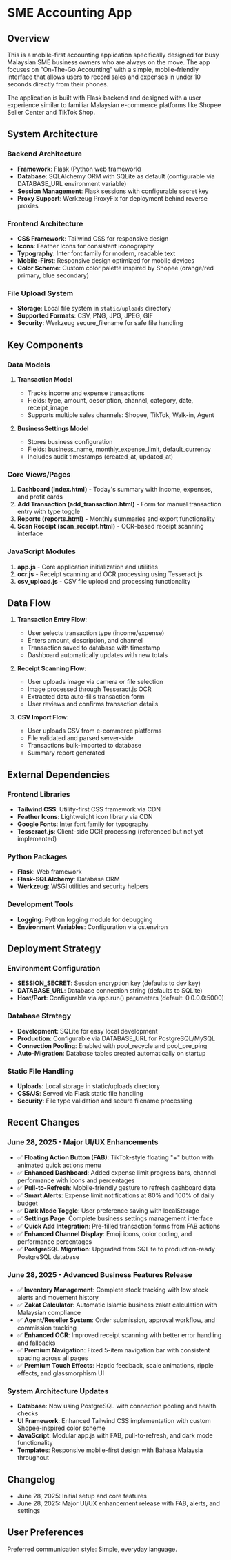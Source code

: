 # SME Accounting App

## Overview

This is a mobile-first accounting application specifically designed for busy Malaysian SME business owners who are always on the move. The app focuses on "On-The-Go Accounting" with a simple, mobile-friendly interface that allows users to record sales and expenses in under 10 seconds directly from their phones.

The application is built with Flask backend and designed with a user experience similar to familiar Malaysian e-commerce platforms like Shopee Seller Center and TikTok Shop.

## System Architecture

### Backend Architecture
- **Framework**: Flask (Python web framework)
- **Database**: SQLAlchemy ORM with SQLite as default (configurable via DATABASE_URL environment variable)
- **Session Management**: Flask sessions with configurable secret key
- **Proxy Support**: Werkzeug ProxyFix for deployment behind reverse proxies

### Frontend Architecture
- **CSS Framework**: Tailwind CSS for responsive design
- **Icons**: Feather Icons for consistent iconography
- **Typography**: Inter font family for modern, readable text
- **Mobile-First**: Responsive design optimized for mobile devices
- **Color Scheme**: Custom color palette inspired by Shopee (orange/red primary, blue secondary)

### File Upload System
- **Storage**: Local file system in `static/uploads` directory
- **Supported Formats**: CSV, PNG, JPG, JPEG, GIF
- **Security**: Werkzeug secure_filename for safe file handling

## Key Components

### Data Models
1. **Transaction Model**
   - Tracks income and expense transactions
   - Fields: type, amount, description, channel, category, date, receipt_image
   - Supports multiple sales channels: Shopee, TikTok, Walk-in, Agent

2. **BusinessSettings Model**
   - Stores business configuration
   - Fields: business_name, monthly_expense_limit, default_currency
   - Includes audit timestamps (created_at, updated_at)

### Core Views/Pages
1. **Dashboard (index.html)** - Today's summary with income, expenses, and profit cards
2. **Add Transaction (add_transaction.html)** - Form for manual transaction entry with type toggle
3. **Reports (reports.html)** - Monthly summaries and export functionality
4. **Scan Receipt (scan_receipt.html)** - OCR-based receipt scanning interface

### JavaScript Modules
1. **app.js** - Core application initialization and utilities
2. **ocr.js** - Receipt scanning and OCR processing using Tesseract.js
3. **csv_upload.js** - CSV file upload and processing functionality

## Data Flow

1. **Transaction Entry Flow**:
   - User selects transaction type (income/expense)
   - Enters amount, description, and channel
   - Transaction saved to database with timestamp
   - Dashboard automatically updates with new totals

2. **Receipt Scanning Flow**:
   - User uploads image via camera or file selection
   - Image processed through Tesseract.js OCR
   - Extracted data auto-fills transaction form
   - User reviews and confirms transaction details

3. **CSV Import Flow**:
   - User uploads CSV from e-commerce platforms
   - File validated and parsed server-side
   - Transactions bulk-imported to database
   - Summary report generated

## External Dependencies

### Frontend Libraries
- **Tailwind CSS**: Utility-first CSS framework via CDN
- **Feather Icons**: Lightweight icon library via CDN
- **Google Fonts**: Inter font family for typography
- **Tesseract.js**: Client-side OCR processing (referenced but not yet implemented)

### Python Packages
- **Flask**: Web framework
- **Flask-SQLAlchemy**: Database ORM
- **Werkzeug**: WSGI utilities and security helpers

### Development Tools
- **Logging**: Python logging module for debugging
- **Environment Variables**: Configuration via os.environ

## Deployment Strategy

### Environment Configuration
- **SESSION_SECRET**: Session encryption key (defaults to dev key)
- **DATABASE_URL**: Database connection string (defaults to SQLite)
- **Host/Port**: Configurable via app.run() parameters (default: 0.0.0.0:5000)

### Database Strategy
- **Development**: SQLite for easy local development
- **Production**: Configurable via DATABASE_URL for PostgreSQL/MySQL
- **Connection Pooling**: Enabled with pool_recycle and pool_pre_ping
- **Auto-Migration**: Database tables created automatically on startup

### Static File Handling
- **Uploads**: Local storage in static/uploads directory
- **CSS/JS**: Served via Flask static file handling
- **Security**: File type validation and secure filename processing

## Recent Changes

### June 28, 2025 - Major UI/UX Enhancements
- ✅ **Floating Action Button (FAB)**: TikTok-style floating "+" button with animated quick actions menu
- ✅ **Enhanced Dashboard**: Added expense limit progress bars, channel performance with icons and percentages  
- ✅ **Pull-to-Refresh**: Mobile-friendly gesture to refresh dashboard data
- ✅ **Smart Alerts**: Expense limit notifications at 80% and 100% of daily budget
- ✅ **Dark Mode Toggle**: User preference saving with localStorage
- ✅ **Settings Page**: Complete business settings management interface
- ✅ **Quick Add Integration**: Pre-filled transaction forms from FAB actions
- ✅ **Enhanced Channel Display**: Emoji icons, color coding, and performance percentages
- ✅ **PostgreSQL Migration**: Upgraded from SQLite to production-ready PostgreSQL database

### June 28, 2025 - Advanced Business Features Release
- ✅ **Inventory Management**: Complete stock tracking with low stock alerts and movement history
- ✅ **Zakat Calculator**: Automatic Islamic business zakat calculation with Malaysian compliance
- ✅ **Agent/Reseller System**: Order submission, approval workflow, and commission tracking
- ✅ **Enhanced OCR**: Improved receipt scanning with better error handling and fallbacks
- ✅ **Premium Navigation**: Fixed 5-item navigation bar with consistent spacing across all pages
- ✅ **Premium Touch Effects**: Haptic feedback, scale animations, ripple effects, and glassmorphism UI

### System Architecture Updates
- **Database**: Now using PostgreSQL with connection pooling and health checks
- **UI Framework**: Enhanced Tailwind CSS implementation with custom Shopee-inspired color scheme
- **JavaScript**: Modular app.js with FAB, pull-to-refresh, and dark mode functionality
- **Templates**: Responsive mobile-first design with Bahasa Malaysia throughout

## Changelog

- June 28, 2025: Initial setup and core features
- June 28, 2025: Major UI/UX enhancement release with FAB, alerts, and settings

## User Preferences

Preferred communication style: Simple, everyday language.